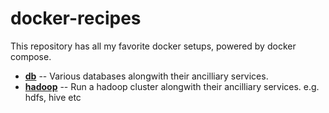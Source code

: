 # docker-recipes

This repository has all my favorite docker setups, powered by docker compose.

- **[db](./db/)** -- Various databases alongwith their ancilliary services.
- **[hadoop](./hadoop/)** -- Run a hadoop cluster alongwith their ancilliary services. e.g. hdfs, hive etc